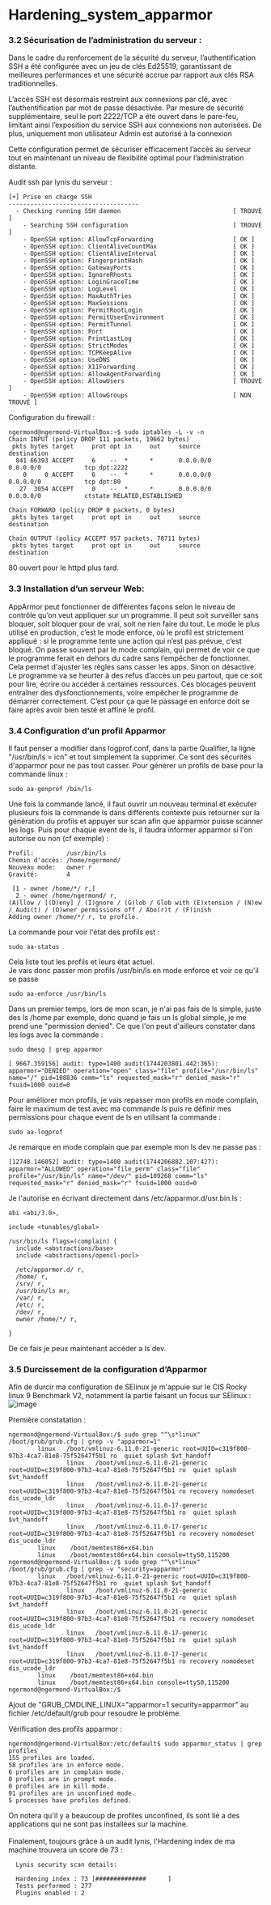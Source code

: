 # Hardening_system_apparmor

### 3.2 Sécurisation de l’administration du serveur :
Dans le cadre du renforcement de la sécurité du serveur, l’authentification SSH a été configurée avec un jeu de clés Ed25519, garantissant de meilleures performances et une sécurité accrue par rapport aux clés RSA traditionnelles.

L’accès SSH est désormais restreint aux connexions par clé, avec l’authentification par mot de passe désactivée. Par mesure de sécurité supplémentaire, seul le port 2222/TCP a été ouvert dans le pare-feu, limitant ainsi l’exposition du service SSH aux connexions non autorisées.
De plus, uniquement mon utilisateur Admin est autorisé à la connexion

Cette configuration permet de sécuriser efficacement l’accès au serveur tout en maintenant un niveau de flexibilité optimal pour l’administration distante.

Audit ssh par lynis du serveur :

```
[+] Prise en charge SSH
------------------------------------
  - Checking running SSH daemon                               [ TROUVÉ ]
    - Searching SSH configuration                             [ TROUVÉ ]
    - OpenSSH option: AllowTcpForwarding                      [ OK ]
    - OpenSSH option: ClientAliveCountMax                     [ OK ]
    - OpenSSH option: ClientAliveInterval                     [ OK ]
    - OpenSSH option: FingerprintHash                         [ OK ]
    - OpenSSH option: GatewayPorts                            [ OK ]
    - OpenSSH option: IgnoreRhosts                            [ OK ]
    - OpenSSH option: LoginGraceTime                          [ OK ]
    - OpenSSH option: LogLevel                                [ OK ]
    - OpenSSH option: MaxAuthTries                            [ OK ]
    - OpenSSH option: MaxSessions                             [ OK ]
    - OpenSSH option: PermitRootLogin                         [ OK ]
    - OpenSSH option: PermitUserEnvironment                   [ OK ]
    - OpenSSH option: PermitTunnel                            [ OK ]
    - OpenSSH option: Port                                    [ OK ]
    - OpenSSH option: PrintLastLog                            [ OK ]
    - OpenSSH option: StrictModes                             [ OK ]
    - OpenSSH option: TCPKeepAlive                            [ OK ]
    - OpenSSH option: UseDNS                                  [ OK ]
    - OpenSSH option: X11Forwarding                           [ OK ]
    - OpenSSH option: AllowAgentForwarding                    [ OK ]
    - OpenSSH option: AllowUsers                              [ TROUVÉ ]
    - OpenSSH option: AllowGroups                             [ NON TROUVÉ ]
```

Configuration du firewall :

```
ngermond@ngermond-VirtualBox:~$ sudo iptables -L -v -n
Chain INPUT (policy DROP 111 packets, 19662 bytes)
 pkts bytes target     prot opt in     out     source               destination
  841 66393 ACCEPT     6    --  *      *       0.0.0.0/0            0.0.0.0/0            tcp dpt:2222
    0     0 ACCEPT     6    --  *      *       0.0.0.0/0            0.0.0.0/0            tcp dpt:80
   27  3054 ACCEPT     0    --  *      *       0.0.0.0/0            0.0.0.0/0            ctstate RELATED,ESTABLISHED

Chain FORWARD (policy DROP 0 packets, 0 bytes)
 pkts bytes target     prot opt in     out     source               destination

Chain OUTPUT (policy ACCEPT 957 packets, 78711 bytes)
 pkts bytes target     prot opt in     out     source               destination
```
80 ouvert pour le httpd plus tard.

### 3.3 Installation d’un serveur Web:

AppArmor peut fonctionner de différentes façons selon le niveau de contrôle qu’on veut appliquer sur un programme. Il peut soit surveiller sans bloquer, soit bloquer pour de vrai, soit ne rien faire du tout. Le mode le plus utilisé en production, c’est le mode enforce, où le profil est strictement appliqué : si le programme tente une action qui n’est pas prévue, c’est bloqué. On passe souvent par le mode complain, qui permet de voir ce que le programme ferait en dehors du cadre sans l’empêcher de fonctionner. Cela permet d'ajuster les règles sans casser les apps. Sinon on désactive.\
Le programme va se heurter à des refus d’accès un peu partout, que ce soit pour lire, écrire ou accéder à certaines ressources. Ces blocages peuvent entraîner des dysfonctionnements, voire empêcher le programme de démarrer correctement. C’est pour ça que le passage en enforce doit se faire après avoir bien testé et affiné le profil.

### 3.4 Configuration d’un profil Apparmor

Il faut penser a modifier dans logprof.conf, dans la partie Qualifier, la ligne "/usr/bin/ls = icn" et tout simplement la supprimer. Ce sont des sécurités d'apparmor pour ne pas tout casser.
Pour générer un profils de base pour la commande linux :
```
sudo aa-genprof /bin/ls
```
Une fois la commande lancé, il faut ouvrir un nouveau terminal et exécuter plusieurs fois la commande ls dans différents contexte puis retourner sur la génération du profils et appuyer sur scan afin que apparmor puisse scanner les logs.
Puis pour chaque event de ls, il faudra informer apparmor si l'on autorise ou non (cf exemple) :
```
Profil:         /usr/bin/ls
Chemin d'accès: /home/ngermond/
Nouveau mode:   owner r
Gravité:        4

 [1 - owner /home/*/ r,]
  2 - owner /home/ngermond/ r,
(A)llow / [(D)eny] / (I)gnore / (G)lob / Glob with (E)xtension / (N)ew / Audi(t) / (O)wner permissions off / Abo(r)t / (F)inish
Adding owner /home/*/ r, to profile.
```

La commande pour voir l'état des profils est :
```
sudo aa-status
```
Cela liste tout les profils et leurs état actuel.\
Je vais donc passer mon profils /usr/bin/ls en mode enforce et voir ce qu'il se passe 
```
sudo aa-enforce /usr/bin/ls
```
Dans un premier temps, lors de mon scan, je n'ai pas fais de ls simple, juste des ls /home par exemple, donc quand je fais un ls global simple, je me prend une "permission denied". Ce que l'on peut d'ailleurs constater dans les logs avec la commande : 
```
sudo dmesg | grep apparmor
```
```
[ 9667.359156] audit: type=1400 audit(1744203801.442:365): apparmor="DENIED" operation="open" class="file" profile="/usr/bin/ls" name="/" pid=108836 comm="ls" requested_mask="r" denied_mask="r" fsuid=1000 ouid=0
```
Pour améliorer mon profils, je vais repasser mon profils en mode complain, faire le maximum de test avec ma commande ls puis re définir mes permissions pour chaque event de ls en utilisant la commande :
```
sudo aa-logprof
```
Je remarque en mode complain que par exemple mon ls dev ne passe pas : 
```
[12748.146052] audit: type=1400 audit(1744206882.107:427): apparmor="ALLOWED" operation="file_perm" class="file" profile="/usr/bin/ls" name="/dev/" pid=109268 comm="ls" requested_mask="r" denied_mask="r" fsuid=1000 ouid=0
```
Je l'autorise en écrivant directement dans /etc/apparmor.d/usr.bin.ls :
```
abi <abi/3.0>,

include <tunables/global>

/usr/bin/ls flags=(complain) {
  include <abstractions/base>
  include <abstractions/opencl-pocl>

  /etc/apparmor.d/ r,
  /home/ r,
  /srv/ r,
  /usr/bin/ls mr,
  /var/ r,
  /etc/ r,
  /dev/ r,
  owner /home/*/ r,

}
```
De ce fais je peux maintenant accéder a ls dev.
  
### 3.5 Durcissement de la configuration d’Apparmor

Afin de durcir ma configuration de SElinux je m'appuie sur le CIS Rocky linux 9
Benchmark V2, notamment la partie faisant un focus sur SElinux :
![image](https://github.com/user-attachments/assets/fab2d80e-5451-4a65-b67f-07488384db15)

Première constatation :
```
ngermond@ngermond-VirtualBox:/$ sudo grep "^\s*linux" /boot/grub/grub.cfg | grep -v "apparmor=1"
        linux   /boot/vmlinuz-6.11.0-21-generic root=UUID=c319f800-97b3-4ca7-81e8-75f52647f5b1 ro  quiet splash $vt_handoff
                linux   /boot/vmlinuz-6.11.0-21-generic root=UUID=c319f800-97b3-4ca7-81e8-75f52647f5b1 ro  quiet splash $vt_handoff
                linux   /boot/vmlinuz-6.11.0-21-generic root=UUID=c319f800-97b3-4ca7-81e8-75f52647f5b1 ro recovery nomodeset dis_ucode_ldr
                linux   /boot/vmlinuz-6.11.0-17-generic root=UUID=c319f800-97b3-4ca7-81e8-75f52647f5b1 ro  quiet splash $vt_handoff
                linux   /boot/vmlinuz-6.11.0-17-generic root=UUID=c319f800-97b3-4ca7-81e8-75f52647f5b1 ro recovery nomodeset dis_ucode_ldr
        linux    /boot/memtest86+x64.bin
        linux    /boot/memtest86+x64.bin console=ttyS0,115200
ngermond@ngermond-VirtualBox:/$ sudo grep "^\s*linux" /boot/grub/grub.cfg | grep -v "security=apparmor"
        linux   /boot/vmlinuz-6.11.0-21-generic root=UUID=c319f800-97b3-4ca7-81e8-75f52647f5b1 ro  quiet splash $vt_handoff
                linux   /boot/vmlinuz-6.11.0-21-generic root=UUID=c319f800-97b3-4ca7-81e8-75f52647f5b1 ro  quiet splash $vt_handoff
                linux   /boot/vmlinuz-6.11.0-21-generic root=UUID=c319f800-97b3-4ca7-81e8-75f52647f5b1 ro recovery nomodeset dis_ucode_ldr
                linux   /boot/vmlinuz-6.11.0-17-generic root=UUID=c319f800-97b3-4ca7-81e8-75f52647f5b1 ro  quiet splash $vt_handoff
                linux   /boot/vmlinuz-6.11.0-17-generic root=UUID=c319f800-97b3-4ca7-81e8-75f52647f5b1 ro recovery nomodeset dis_ucode_ldr
        linux    /boot/memtest86+x64.bin
        linux    /boot/memtest86+x64.bin console=ttyS0,115200
ngermond@ngermond-VirtualBox:/$
```

Ajout de "GRUB_CMDLINE_LINUX="apparmor=1 security=apparmor" au fichier /etc/default/grub pour resoudre le problème.

Vérification des profils apparmor :

```
ngermond@ngermond-VirtualBox:/etc/default$ sudo apparmor_status | grep profiles
155 profiles are loaded.
58 profiles are in enforce mode.
6 profiles are in complain mode.
0 profiles are in prompt mode.
0 profiles are in kill mode.
91 profiles are in unconfined mode.
5 processes have profiles defined.
```
On notera qu'il y a beaucoup de profiles unconfined, ils sont lié a des applications qui ne sont pas installées sur la machine.\
\
Finalement, toujours grâce à un audit lynis, l'Hardening index de ma machine trouvera
un score de 73 :
```
  Lynis security scan details:

  Hardening index : 73 [##############      ]
  Tests performed : 277
  Plugins enabled : 2
```
